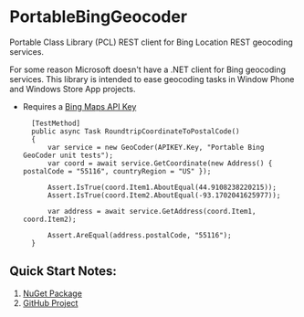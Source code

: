 PortableBingGeocoder
====================

Portable Class Library (PCL) REST client for Bing Location REST geocoding services. 

For some reason Microsoft doesn't have a .NET client for Bing geocoding services. This library is intended 
to ease geocoding tasks in Window Phone and Windows Store App projects.

* Requires a [Bing Maps API Key](http://msdn.microsoft.com/en-us/library/ff428642.aspx)
        
        [TestMethod]
        public async Task RoundtripCoordinateToPostalCode()
        {
            var service = new GeoCoder(APIKEY.Key, "Portable Bing GeoCoder unit tests");
            var coord = await service.GetCoordinate(new Address() { postalCode = "55116", countryRegion = "US" });

            Assert.IsTrue(coord.Item1.AboutEqual(44.9108238220215));
            Assert.IsTrue(coord.Item2.AboutEqual(-93.1702041625977));
            
            var address = await service.GetAddress(coord.Item1, coord.Item2);

            Assert.AreEqual(address.postalCode, "55116");
        }

    
## Quick Start Notes:
1. [NuGet Package](https://www.nuget.org/packages/PortableBingGeocoder/)
2. [GitHub Project](https://github.com/dkackman/PortableBingGeocoder/)